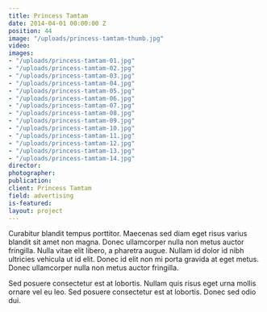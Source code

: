 ```yaml
---
title: Princess Tamtam
date: 2014-04-01 00:00:00 Z
position: 44
image: "/uploads/princess-tamtam-thumb.jpg"
video: 
images:
- "/uploads/princess-tamtam-01.jpg"
- "/uploads/princess-tamtam-02.jpg"
- "/uploads/princess-tamtam-03.jpg"
- "/uploads/princess-tamtam-04.jpg"
- "/uploads/princess-tamtam-05.jpg"
- "/uploads/princess-tamtam-06.jpg"
- "/uploads/princess-tamtam-07.jpg"
- "/uploads/princess-tamtam-08.jpg"
- "/uploads/princess-tamtam-09.jpg"
- "/uploads/princess-tamtam-10.jpg"
- "/uploads/princess-tamtam-11.jpg"
- "/uploads/princess-tamtam-12.jpg"
- "/uploads/princess-tamtam-13.jpg"
- "/uploads/princess-tamtam-14.jpg"
director: 
photographer: 
publication: 
client: Princess Tamtam
field: advertising
is-featured: 
layout: project
---
```


Curabitur blandit tempus porttitor. Maecenas sed diam eget risus varius blandit sit amet non magna. Donec ullamcorper nulla non metus auctor fringilla. Nulla vitae elit libero, a pharetra augue. Nullam id dolor id nibh ultricies vehicula ut id elit. Donec id elit non mi porta gravida at eget metus. Donec ullamcorper nulla non metus auctor fringilla.

Sed posuere consectetur est at lobortis. Nullam quis risus eget urna mollis ornare vel eu leo. Sed posuere consectetur est at lobortis. Donec sed odio dui.